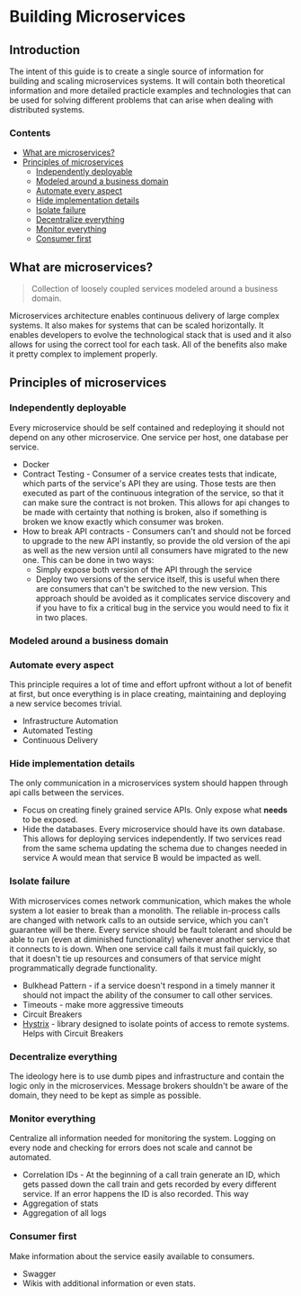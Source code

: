 # Building Microservices
## Introduction
The intent of this guide is to create a single source of information for building and scaling microservices systems. It will contain both theoretical information and more detailed practicle examples and technologies that can be used for solving different problems that can arise when dealing with distributed systems. 
### Contents
 - [What are microservices?](#what-are-microservices)
 - [Principles of microservices](#principles-of-microservices)
	 - [Independently deployable](#independently-deployable)
	 - [Modeled around a business domain](#modeled-around-a-business-domain)
	 - [Automate every aspect](#automate-every-aspect)
	 - [Hide implementation details](#hide-implementation-details)
	 - [Isolate failure](#isolate-failure)
	 - [Decentralize everything](#decentralize-everything)
	 - [Monitor everything](#monitor-everything)
	 - [Consumer first](#consumer-first)
## What are microservices?

> Collection of loosely coupled services modeled around a business domain.

Microservices architecture enables continuous delivery of large complex systems. It also makes for systems that can be scaled horizontally. It enables developers to evolve the technological stack that is used and it also allows for using the correct tool for each task. All of the benefits also make it pretty complex to implement properly.

## Principles of microservices

 ### Independently deployable
 Every microservice should be self contained and redeploying it should not    depend on any other microservice. 
 One service per host, one database per service. 
 
 - Docker
 - Contract Testing - Consumer of a service creates tests that indicate, which parts of the service's API they are using. Those tests are then executed as part of the continuous integration of the service, so that it can make sure the contract is not broken. This allows for api changes to be made with certainty that nothing is broken, also if something is broken we know exactly which consumer was broken.
 - How to break API contracts - Consumers can't and should not be forced to upgrade to the new API instantly, so provide the old version of the api as well as the new version until all consumers have migrated to the new one. This can be done in two ways:
	 - Simply expose both version of the API through the service
	 - Deploy two versions of the service itself, this is useful when there are consumers that can't be switched to the new version. This approach should be avoided as it complicates service discovery and if you have to fix a critical bug in the service you would need to fix it in two places.

 ### Modeled around a business domain
 ### Automate every aspect
 This principle requires a lot of time and effort upfront without a lot of benefit at first, but once everything is in place creating, maintaining and deploying a new service becomes trivial.
 
 - Infrastructure Automation
 - Automated Testing
 - Continuous Delivery

 ### Hide implementation details
 The only communication in a microservices system should happen through api calls between the services.

 - Focus on creating finely grained service APIs. Only expose what **needs** to be exposed.
 - Hide the databases. Every microservice should have its own database. This allows for deploying services independently. If two services read from the same schema updating the schema due to changes needed in service A would mean that service B would be impacted as well.
 
 ### Isolate failure
 With microservices comes network communication, which makes the whole system a lot easier to break than a monolith. The reliable in-process calls are changed with network calls to an outside service, which you can't guarantee will be there. 
 Every service should be fault tolerant and should be able to run (even at   diminished functionality) whenever another service that it connects to is down.
 When one service call fails it must fail quickly, so that it doesn't tie up resources and consumers of that service might programmatically degrade functionality.
 
 - Bulkhead Pattern - if a service doesn't respond in a timely manner it should not impact the ability of the consumer to call other services.
 - Timeouts - make more aggressive timeouts
 - Circuit Breakers
 - [Hystrix](https://github.com/Netflix/hystrix) - library designed to isolate points of access to remote systems. Helps with Circuit Breakers

 ### Decentralize everything
 The ideology here is to use dumb pipes and infrastructure and contain the logic only in the microservices. Message brokers shouldn't be aware of the domain, they need to be kept as simple as possible. 
 ### Monitor everything
 Centralize all information needed for monitoring the system. Logging on every node and checking for errors does not scale and cannot be automated.
 
 - Correlation IDs - At the beginning of a call train generate an ID, which gets passed down the call train and gets recorded by every different service. If an error happens the ID is also recorded. This way 
 - Aggregation of stats
 - Aggregation of all logs

 ### Consumer first
 Make information about the service easily available to consumers.
 - Swagger
 - Wikis with additional information or even stats.
<!--stackedit_data:
eyJoaXN0b3J5IjpbLTEyNDg1MzgxMzQsMTk0MjkxMzUzMSwtMj
A0NjQ3NzcxMiwtMTgxNjQwODI4NiwxNTE1NDU0OTQzLDQ2MzY3
ODQwOCwtMjA4Mjk0MzM5OCwxNzkwNjk2NDIxLC0xNjU2MTAzNj
UwLDExNDEwMDU4MDYsNTEwMjUxNDY4LDE5MTQ4MDE0MTgsMTM0
ODgwMDIyOSwtMTUwODU5OTMzMiw0MjIxMDI3NjcsODYzNTIwNT
E4LC02MzY2MTkxODMsODQzNTI0MzQ3LDQ1MzI4MTMzMiwtMTU2
NzYyOTA3NV19
-->